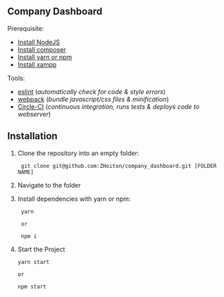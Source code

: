 
## Company Dashboard

Prerequisite:

- [Install NodeJS](https://nodejs.org/en/)
- [Install composer](https://getcomposer.org/)
- [Install yarn or npm](https://yarnpkg.com/en/)
- [Install xampp](https://www.apachefriends.org/index.html)

Tools:

- [eslint](http://eslint.org/) (*automatically check for code & style errors*)
- [webpack](https://webpack.github.io/) (*bundle javascript/css files & minification*)
- [Circle-CI](https://circleci.com/) (*continuous integration, runs tests & deploys code to webserver*)

## Installation
1. Clone the repository into an empty folder:

		git clone git@github.com:ZHoiton/company_dashboard.git [FOLDER NAME]

2. Navigate to the folder

3. Install dependencies with yarn or npm:

		yarn

		or 

		npm i

4.  Start the Project

		yarn start

		or 

		npm start

